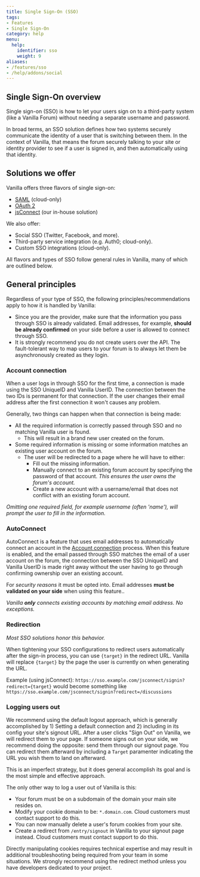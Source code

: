 ```yaml
---
title: Single Sign-On (SSO)
tags:
- Features
- Single Sign-On
category: help
menu:
  help:
    identifier: sso
    weight: 9
aliases:
- /features/sso
- /help/addons/social
---
```


## Single Sign-On overview

Single sign-on (SSO) is how to let your users sign on to a third-party system (like a Vanilla Forum) without needing a separate username and password.

In broad terms, an SSO solution defines how two systems securely communicate the identity of a user that is switching between them. In the context of Vanilla, that means the forum securely talking to your site or identity provider to see if a user is signed in, and then automatically using that identity.

## Solutions we offer

Vanilla offers three flavors of single sign-on:

* [SAML](/help/sso/saml) (cloud-only)
* [OAuth 2](/help/sso/oauth)
* [jsConnect](/help/sso/jsconnect) (our in-house solution)

We also offer:

* Social SSO (Twitter, Facebook, and more).
* Third-party service integration (e.g. Auth0; cloud-only).
* Custom SSO integrations (cloud-only).

All flavors and types of SSO follow general rules in Vanilla, many of which are outlined below.

## General principles

Regardless of your type of SSO, the following principles/recommendations apply to how it is handled by Vanilla:

- Since you are the provider, make sure that the information you pass through SSO is already validated.
Email addresses, for example, **should be already confirmed** on your side before a user is allowed to connect through SSO.
- It is strongly recommend you do not create users over the API.
The fault-tolerant way to map users to your forum is to always let them be asynchronously created as they login.

### Account connection

When a user logs in through SSO for the first time, a connection is made using the SSO UniqueID and Vanilla UserID.
The connection between the two IDs is permanent for that connection. If the user changes their email address after the first connection it won't causes any problem.

Generally, two things can happen when that connection is being made:

- All the required information is correctly passed through SSO and no matching Vanilla user is found.
   - This will result in a brand new user created on the forum.
- Some required information is missing or some information matches an existing user account on the forum.
   - The user will be redirected to a page where he will have to either:
      - Fill out the missing information.
      - Manually connect to an existing forum account by specifying the password of that account. 
      *This ensures the user owns the forum's account.*
      - Create a new account with a username/email that does not conflict with an existing forum account.

*Omitting one required field, for example username (often 'name'), will prompt the user to fill in the information.*

### AutoConnect

AutoConnect is a feature that uses email addresses to automatically connect an account in the [Account connection](#account-connection) process.
When this feature is enabled, and the email passed through SSO matches the email of a user account on the forum,
the connection between the SSO UniqueID and Vanilla UserID is made right away without the user having to go 
through confirming ownership over an existing account.

For *security reasons* it must be opted into.
Email addresses **must be validated on your side** when using this feature..

*Vanilla __only__ connects existing accounts by matching email address. No exceptions.*

### Redirection

*Most SSO solutions honor this behavior.*

When tightening your SSO configurations to redirect users automatically after the sign-in process, you can use `{target}` in the redirect URL.
Vanilla will replace `{target}` by the page the user is currently on when generating the URL.

Example (using jsConnect): `https://sso.example.com/jsconnect/signin?redirect={target}` would become something like
`https://sso.example.com/jsconnect/signin?redirect=/discussions`

### Logging users out

We recommend using the default logout approach, which is generally accomplished by 1) Setting a default connection and 2) including in its config your site's signout URL. After a user clicks "Sign Out" on Vanilla, we will redirect them to your page. If someone signs out on your side, we recommend doing the opposite: send them through our signout page. You can redirect them afterward by including a `Target` paramenter indicating the URL you wish them to land on afterward.

This is an imperfect strategy, but it does general accomplish its goal and is the most simple and effective approach.

The only other way to log a user out of Vanilla is this:

* Your forum must be on a subdomain of the domain your main site resides on.
* Modify your cookie domain to be: `*.domain.com`. Cloud customers must contact support to do this.
* You can now manually delete a user's forum cookies from your site.
* Create a redirect from `/entry/signout` in Vanilla to your signout page instead. Cloud customers must contact support to do this.

Directly manipulating cookies requires technical expertise and may result in additional troubleshooting being required from your team in some situations. We strongly recommend using the redirect method unless you have developers dedicated to your project.
